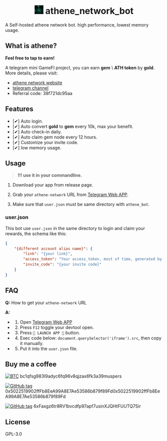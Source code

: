 <h1 align="center">
<img src="./assets/athene.jpeg" width="28" />
athene_network_bot
</h1>
A Self-hosted athene network bot. high performance, lowest memory usage.

## What is athene?
**Feel free to tap to earn!**

A telegram mini GameFI project, you can earn **gem** \ **ATH token** by **gold**. More details, please visit:

- [athene network website](https://www.athene.network/)
- [telegram channel](https://t.me/athene_official_bot?start=inviteCode_38f721dc95aa)
- Referral code: 38f721dc95aa

## Features
- [✔] Auto login.
- [✔] Auto convert **gold** to **gem** every 10k, max your benefit.
- [✔] Auto check-in daily.
- [✔] Auto claim gem node every 12 hours.
- [✔] Customize your invite code.
- [✔] low memory usage.

## Usage

> **!!! use it in your commandline.**

1. Download your app from release page.

2. Grab your `athene-network` URL from [Telegram Web APP](https://web.telegram.org/k/#@athene_official_bot).

3. Make sure that `user.json` must be same directory with `athene_bot`.

### user.json
This bot use `user.json` in the same directory to login and claim your rewards, the schema like this:
```json
{
    "{different account alias name}": {
        "link": "{your link}",
        "access_token": "Your access_token, most of time, generated by link after first run.",
        "invite_code": "{your invite code}"
    }
}
```

## FAQ
**Q:** How to get your `athene-network` URL

**A:**
- 1. Open [Telegram Web APP](https://web.telegram.org/k/#@athene_official_bot)
- 2. Press `F12` toggle your devtool open.
- 3. Press `🚀 LAUNCH APP 🚀` button.
- 4. Exec code below: `document.querySelector('iframe').src`, then copy it manually.
- 5. Put it into the `user.json` file.

## Buy me a coffee

[![BTC](https://img.shields.io/badge/BTC-wallet-F7931A?logo=bitcoin)](https://btcscan.org/ "View BTC address") bc1qfsg983l9adyc6fq96v8qjzax6fk3a39muspers

[![GitHub tag](https://img.shields.io/badge/ETH-wallet-3C3C3D?logo=ethereum)](https://etherscan.io/ "View ETH address") 0x5022519902ffFb8EeA99A8E7Ae53586b879f89Fd0x5022519902ffFb8EeA99A8E7Ae53586b879f89Fd

[![GitHub tag](https://img.shields.io/badge/SOL-wallet-9945FF?logo=solana)](https://solscan.io/ "View SOL address") 6xFaxgz6tr8RV1bvcdfp97apf7usinXJQHtFUUTQ7Sir

## License
GPL-3.0